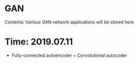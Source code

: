 # GAN

Contents: Various GAN network applications will be stored here

# Time: 2019.07.11
- Fully-connected autoencoder + Convolutional autocoder


